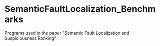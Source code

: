 # SemanticFaultLocalization_Benchmarks
Programs used in the paper "Semantic Fault Localization and Suspiciousness Ranking"
